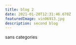 ```yaml
---
title: blog 2
date: 2021-01-20T12:31:46.678Z
featuredImage: vin06913.jpg
description: second blog
---
```

sans categories